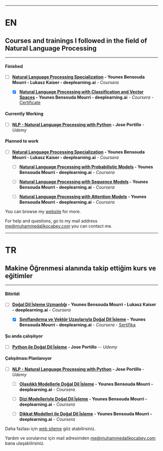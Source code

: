 ------------------

# EN
## Courses and trainings I followed in the field of Natural Language Processing

------------------

#### Finished
- [ ] **[Natural Language Processing Specialization](https://www.coursera.org/specializations/natural-language-processing) - Younes Bensouda Mourri - Lukasz Kaiser - deeplearning.ai** - *Coursera* 
	- [x] **[Natural Language Processing with Classification and Vector Spaces](https://www.coursera.org/learn/classification-vector-spaces-in-nlp) - Younes Bensouda Mourri - deeplearning.ai** - *Coursera* - [Certificate](https://www.coursera.org/account/accomplishments/verify/4J5835XH4B4T)


#### Currently Working
- [ ] **[NLP - Natural Language Processing with Python](https://www.udemy.com/course/nlp-natural-language-processing-with-python/)  -  Jose Portillo** - *Udemy*



#### Planned to work
- [ ] **[Natural Language Processing Specialization](https://www.coursera.org/specializations/natural-language-processing) - Younes Bensouda Mourri - Lukasz Kaiser - deeplearning.ai** - *Coursera* 
	- [ ] **[Natural Language Processing with Probabilistic Models](https://www.coursera.org/learn/probabilistic-models-in-nlp) - Younes Bensouda Mourri - deeplearning.ai** - *Coursera*
	- [ ] **[Natural Language Processing with Sequence Models](https://www.coursera.org/learn/sequence-models-in-nlp) - Younes Bensouda Mourri - deeplearning.ai** - *Coursera*
	- [ ] **[Natural Language Processing with Attention Models](https://www.coursera.org/learn/attention-models-in-nlp) - Younes Bensouda Mourri - deeplearning.ai** - *Coursera*



You can browse my [website](https://www.muhammedalikocabey.com/blog) for more.

For help and questions, go to my mail address [me@muhammedalikocabey.com](mailto:me@muhammedalikocabey.com) you can contact me.





------------------

# TR
## Makine Öğrenmesi alanında takip ettiğim kurs ve eğitimler

------------------

#### Bitirildi
- [ ] **[Doğal Dil İşleme Uzmanlığı](https://www.coursera.org/specializations/natural-language-processing) - Younes Bensouda Mourri - Lukasz Kaiser - deeplearning.ai** - *Coursera* 
	- [x] **[Sınıflandırma ve Vektör Uzaylarıyla Doğal Dil İşleme](https://www.coursera.org/learn/classification-vector-spaces-in-nlp) - Younes Bensouda Mourri - deeplearning.ai** - *Coursera* - [Sertifika](https://www.coursera.org/account/accomplishments/verify/4J5835XH4B4T)


#### Şu anda çalışılıyor
- [ ] **[Python ile Doğal Dil İşleme](https://www.udemy.com/course/nlp-natural-language-processing-with-python/) - Jose Portillo** -- *Udemy*


#### Çalışılması Planlanıyor
- [ ] **[NLP - Natural Language Processing with Python](https://www.udemy.com/course/nlp-natural-language-processing-with-python/)  -  Jose Portillo** - *Udemy*
	- [ ] **[Olasılıklı Modellerle Doğal Dil İşleme](https://www.coursera.org/learn/probabilistic-models-in-nlp) - Younes Bensouda Mourri - deeplearning.ai** - *Coursera*
	- [ ] **[Dizi Modelleriyle Doğal Dil İşleme](https://www.coursera.org/learn/sequence-models-in-nlp) - Younes Bensouda Mourri - deeplearning.ai** - *Coursera*
	- [ ] **[Dikkat Modelleri ile Doğal Dil İşleme](https://www.coursera.org/learn/attention-models-in-nlp) - Younes Bensouda Mourri - deeplearning.ai** - *Coursera*




Daha fazlası için [web siteme](https://www.muhammedalikocabey.com/blog) göz atabilirsiniz.

Yardım ve sorularınız için mail adresimden [me@muhammedalikocabey.com](mailto:me@muhammedalikocabey.com) bana ulaşabilirsiniz.
